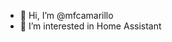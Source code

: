 - 👋 Hi, I’m @mfcamarillo
- 👀 I’m interested in Home Assistant

<!---
mfcamarillo/mfcamarillo is a ✨ special ✨ repository because its `README.md` (this file) appears on your GitHub profile.
You can click the Preview link to take a look at your changes.
--->
